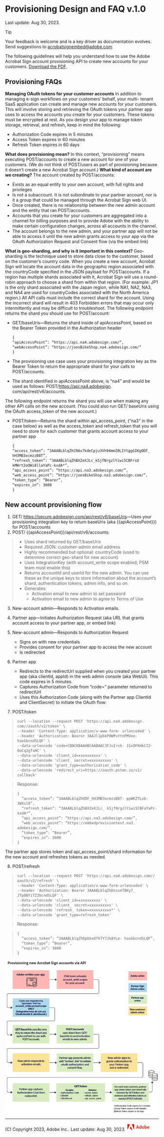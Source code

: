 
# Provisioning Design and FAQ v.1.0

Last update: Aug 30, 2023.

<InlineAlert slots="header, text" />

Tip

Your feedback is welcome and is a key
driver as documentation evolves. Send suggestions to
[acrobatsignembed@adobe.com](mailto:acrobatsignembed%40adobe.com).

The following guidelines will help you understand how to use the Adobe Acrobat
Sign account provisioning API to create new accounts for your customers.
[Download the PDF](223014.3-Adobe-Provisioning-Considerations-v2.pdf).

## Provisioning FAQs

 **Managing OAuth tokens for your customer accounts** In
addition to managing e-sign workflows on your customers’ behalf, your multi-
tenant SaaS application can create and manage new accounts for your customers.
This will involve storing and retrieving the OAuth tokens your partner app
uses to access the accounts you create for your customers. These tokens must
be encrypted at rest. As you design your app to manage token storage,
retrieval, and refresh, keep in mind the following:

  * Authorization Code expires in 5 minutes
  * Access Token expires in 60 minutes
  * Refresh Token expires in 60 days

**What does provisioning mean?** In this context, “provisioning” means
executing POST/accounts to create a new account for one of your customers. (We
do not think of POST/users as part of provisioning because it doesn’t create a
new Acrobat Sign account.) **What kind of account are we creating?** The
account created by POST/accounts:

  * Exists as an equal entity to your own account, with full rights and privileges
  * Is not a subaccount. It is not subordinate to your partner account, nor is it a group that could be managed through the Acrobat Sign web UI.
  * Once created, there is no relationship between the new admin account and the entity that ran POST/accounts.
  * Accounts that you create for your customers are aggregated into a channel for billing purposes and to provide Adobe with the ability to make certain configuration changes, across all accounts in the channel.
  * The account belongs to the new admin, and your partner app will not be able to access it until the new admin grants access to your app via the OAuth Authorization Request and Consent flow (via the embed link)

**What is geo-sharding, and why is it important in this context?** Geo-
sharding is the technique used to store data close to the customer, based on
the customer’s country code. When you create a new account, Acrobat Sign will
locate the account data in the geographic region associated with the
countryCode specified in the JSON payload for POST/accounts. If a region has
multiple shards associated with it, Acrobat Sign will use a round-robin
approach to choose a shard from within that region. (For example: JP1 is the
only shard associated with the Japan region, while NA1, NA2, NA3, and NA4 are
used for countryCodes associated with the North America region.) All API calls
must include the correct shard for the account. Using the incorrect shard will
result in 403 Forbidden errors that may occur only intermittently and may be
difficult to troubleshoot. The following endpoint returns the shard you should
use for POST/account:

  * GET/baseUris—Returns the shard inside of apiAccessPoint, based on the Bearer Token provided in the Authorization header

    ```http
    {
    “apiAccessPoint”: “https://api.na4.adobesign.com/”, “webAccessPoint”: “https://joesBikeShop.na4.adobesign.com/”
    }
    ```

  * The provisioning use case uses your provisioning integration key as the Bearer Token to return the appropriate shard for your calls to POST/accounts.
  * The shard identified in apiAccessPoint above, is “na4” and would be used as follows: POST/<https://api.na4.adobesign>. com/api/rest/v6/accounts.

The following endpoint returns the shard you will use when making any other
API calls on the new account. (You could also run GET/ baseUris using the
OAuth access_token of the new account.)

  * POST/token—Returns the shard within api_access_point, (“na3” in the case below) as well as the access_token and refresh_token that you will need to store for each customer that grants account access to your partner app

    ```http
    {
    “access_token”: “3AAABLblqZhCRAx7kdeCpju3Vh94mmZ0LIYtggGIKgODF_ hH3MB3ocmzzB8T”,
    “refresh_token”: “3AAABLblqZhBXZeXJLc_kSjfNrgzlYiwi5CBFrsU kMWrt2oOWi8llaYaPc-kxdA*”,
    “api_access_point”: “https://api.na3.adobesign.com/”, “web_access_point”: “https://joesBikeShop.na3.adobesign.com/”, “token_type”: “Bearer”,
    “expires_in”: 3600
    }
    ```

## New account provisioning flow

  1. GET/ <https://secure.adobesign.com/api/rest/v6/baseUris>—Uses your provisioning integration key to return baseUris (aka {{apiAccessPoint}}) for POST/accounts
  2. POST/ {{apiAccessPoint}}/api/rest/v6/accounts:

>   * Uses shard returned by GET/baseUris
>   * Required JSON: customer-admin email address
>   * Highly recommended but optional: countryCode (used to determine correct
> geo-shard for new account)
>   * Uses IntegrationKey (with account_write scope enabled; PSM team must
> enable this)
>   * Returns accountId and userId for the new admin. You can use these as the
> unique keys to store information about the account’s shard, authentication
> tokens, admin info, and so on.
>   * Generates:
>     * Activation email to new admin to set password
>     * Activation email to new admin to agree to Terms of Use
>

  3. New-account admin—Responds to Activation emails.
  4. Partner app—Initiates Authorization Request (aka URL that grants account access to your partner app, or embed link)
  5. New-account admin—Responds to Authorization Request
     * Signs on with new credentials
     * Provides consent for your partner app to access the new account
     * Is redirected

  6. Partner app
     * Redirects to the redirectUrl supplied when you created your partner app (aka clientId, appId) in the web admin console (aka WebUi). This code expires in 5 minutes.
     * Captures Authorization Code from “code=” parameter returned to redirectUrl
     * Uses this Authorization Code (along with the Partner app ClientId and ClientSecret) to initiate the OAuth flow:
  7. POST/token

>  
> ```http  
> curl --location --request POST 'https://api.na4.adobesign. com//oauth/v2/token' \  
> --header 'Content-Type: application/x-www-form- urlencoded' \  
> --header 'Authorization: Bearer 3AAJl1pbkP0WPsYtnPMVee- haxGbcndSLQF' \  
> --data-urlencode 'code=CBNCKBAAHBCAABAAC3FJuIrvk- 1SxOFKHkCI2-OoCq2gTxHC' \  
> --data-urlencode 'client_id=xxxxxxxxxx' \  
> --data-urlencode 'client_ secret=xxxxxxxxxx' \  
> --data-urlencode 'grant_type=authorization_code' \  
> --data-urlencode 'redirect_uri=https://oauth.pstmn.io/v1/ callback'  
> ```  

> Response:

>  
> ```http  
> {  
>   “access_token”: “3AAABLblqZhODF_hH3MB3ocmzzB8T- ppWKZTLvb-3WXsl0”,  
>   “refresh_token”: “3AAABLblqZhBXZeXJLc_ kSjfNrgzlYiwi5CBFaYaPc-kxdA*”,  
>   “api_access_point”: “https://api.na3.adobesign.com/”,  
>   “web_access_point”: “https://embedprovisiontest.na3. adobesign.com/”,  
>   “token_type”: “Bearer”,  
>   “expires_in”: 3600  
> }  
> ```  

The partner app stores token and api_access_point/shard information for the
new account and refreshes tokens as needed.

  8. POST/refresh

>  
> ```http  
> curl --location --request POST 'https://api.na4.adobesign.com// oauth/v2/refresh' \  
> --header 'Content-Type: application/x-www-form-urlencoded' \  
> --header 'Authorization: Bearer 3AAABLblqZhDnssmTBKy7_ JTp0BYiTZ3bcndSLQF' \  
> --data-urlencode 'client_id=xxxxxxxxxx' \  
> --data-urlencode 'client_ secret=xxxxxxxxxx' \  
> --data-urlencode 'refresh_ token=xxxxxxxxxx*' \  
> --data-urlencode 'grant_type=refresh_token'  
> ```  

> Response:

>  
> ```http  
> {  
>   “access_token”: “3AAABLblqZhDpbkeOfkTY7Jk8YLe- haxGbcndSLQF”,  
>   “token_type”: “Bearer”,  
>   “expires_in”: 3600  
> }  
> ```  

![_images/provworkflow.png](_images/provworkflow.png)

* * *

(C) Copyright 2023, Adobe Inc..  Last update: Aug 30, 2023.
![](../_static/adobelogo.png)
